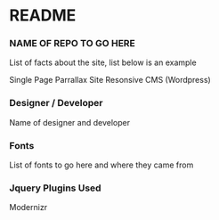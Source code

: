 # README #

### NAME OF REPO TO GO HERE ###

List of facts about the site, list below is an example

Single Page
Parrallax Site
Resonsive
CMS (Wordpress)

### Designer / Developer ###

Name of designer and developer

### Fonts ###
List of fonts to go here and where they came from

### Jquery Plugins Used ###

Modernizr